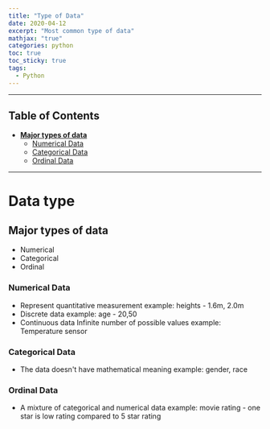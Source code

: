 ```yaml
---
title: "Type of Data"
date: 2020-04-12
excerpt: "Most common type of data"
mathjax: "true"
categories: python
toc: true
toc_sticky: true
tags:
  - Python
---
```

----

## Table of Contents
* **[Major types of data](#major-types-of-data)**
  * [Numerical Data](#numerical-data)
  * [Categorical Data](#categorical-data)
  * [Ordinal Data](#ordinal-data)

----
# Data type
## Major types of data
- Numerical
- Categorical
- Ordinal

### Numerical Data
- Represent quantitative measurement
example: heights - 1.6m, 2.0m
- Discrete data
example: age - 20,50
- Continuous data
Infinite number of possible values
example: Temperature sensor

### Categorical Data
- The data doesn't have mathematical meaning
example: gender, race

### Ordinal Data
- A mixture of categorical and numerical data
example: movie rating - one star is low rating compared to 5 star rating
